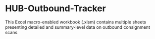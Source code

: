 # HUB-Outbound-Tracker
This Excel macro-enabled workbook (.xlsm) contains multiple sheets presenting detailed and summary-level data on outbound consignment scans
